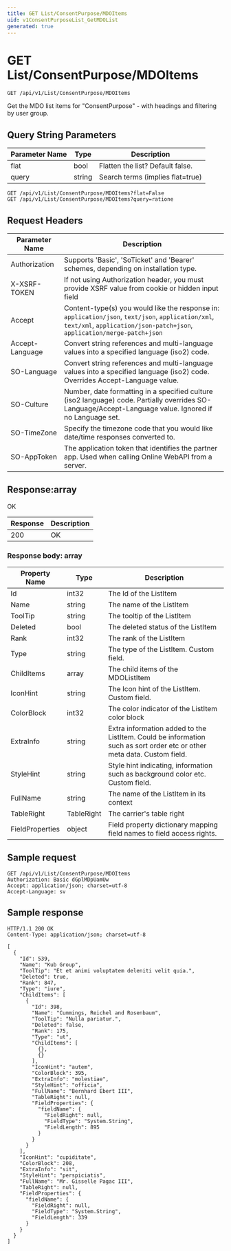 ```yaml
---
title: GET List/ConsentPurpose/MDOItems
uid: v1ConsentPurposeList_GetMDOList
generated: true
---
```


# GET List/ConsentPurpose/MDOItems

```http
GET /api/v1/List/ConsentPurpose/MDOItems
```

Get the MDO list items for "ConsentPurpose" - with headings and filtering by user group.







## Query String Parameters

| Parameter Name | Type |  Description |
|----------------|------|--------------|
| flat | bool |  Flatten the list? Default false. |
| query | string |  Search terms (implies flat=true) |

```http
GET /api/v1/List/ConsentPurpose/MDOItems?flat=False
GET /api/v1/List/ConsentPurpose/MDOItems?query=ratione
```


## Request Headers

| Parameter Name | Description |
|----------------|-------------|
| Authorization  | Supports 'Basic', 'SoTicket' and 'Bearer' schemes, depending on installation type. |
| X-XSRF-TOKEN   | If not using Authorization header, you must provide XSRF value from cookie or hidden input field |
| Accept         | Content-type(s) you would like the response in: `application/json`, `text/json`, `application/xml`, `text/xml`, `application/json-patch+json`, `application/merge-patch+json` |
| Accept-Language | Convert string references and multi-language values into a specified language (iso2) code. |
| SO-Language | Convert string references and multi-language values into a specified language (iso2) code. Overrides Accept-Language value. |
| SO-Culture | Number, date formatting in a specified culture (iso2 language) code. Partially overrides SO-Language/Accept-Language value. Ignored if no Language set. |
| SO-TimeZone | Specify the timezone code that you would like date/time responses converted to. |
| SO-AppToken | The application token that identifies the partner app. Used when calling Online WebAPI from a server. |


## Response:array

OK

| Response | Description |
|----------------|-------------|
| 200 | OK |

### Response body: array

| Property Name | Type |  Description |
|----------------|------|--------------|
| Id | int32 | The Id of the ListItem |
| Name | string | The name of the ListItem |
| ToolTip | string | The tooltip of the ListItem |
| Deleted | bool | The deleted status of the ListItem |
| Rank | int32 | The rank of the ListItem |
| Type | string | The type of the ListItem. Custom field. |
| ChildItems | array | The child items of the MDOListItem |
| IconHint | string | The Icon hint of the ListItem. Custom field. |
| ColorBlock | int32 | The color indicator of the ListItem color block |
| ExtraInfo | string | Extra information added to the ListItem. Could be information such as sort order etc or other meta data. Custom field. |
| StyleHint | string | Style hint indicating, information such as background color etc. Custom field. |
| FullName | string | The name of the ListItem in its context |
| TableRight | TableRight | The carrier's table right |
| FieldProperties | object | Field property dictionary mapping field names to field access rights. |

## Sample request

```http!
GET /api/v1/List/ConsentPurpose/MDOItems
Authorization: Basic dGplMDpUamUw
Accept: application/json; charset=utf-8
Accept-Language: sv
```

## Sample response

```http_
HTTP/1.1 200 OK
Content-Type: application/json; charset=utf-8

[
  {
    "Id": 539,
    "Name": "Kub Group",
    "ToolTip": "Et et animi voluptatem deleniti velit quia.",
    "Deleted": true,
    "Rank": 847,
    "Type": "iure",
    "ChildItems": [
      {
        "Id": 398,
        "Name": "Cummings, Reichel and Rosenbaum",
        "ToolTip": "Nulla pariatur.",
        "Deleted": false,
        "Rank": 175,
        "Type": "ut",
        "ChildItems": [
          {},
          {}
        ],
        "IconHint": "autem",
        "ColorBlock": 395,
        "ExtraInfo": "molestiae",
        "StyleHint": "officia",
        "FullName": "Bernhard Ebert III",
        "TableRight": null,
        "FieldProperties": {
          "fieldName": {
            "FieldRight": null,
            "FieldType": "System.String",
            "FieldLength": 895
          }
        }
      }
    ],
    "IconHint": "cupiditate",
    "ColorBlock": 208,
    "ExtraInfo": "sit",
    "StyleHint": "perspiciatis",
    "FullName": "Mr. Gisselle Pagac III",
    "TableRight": null,
    "FieldProperties": {
      "fieldName": {
        "FieldRight": null,
        "FieldType": "System.String",
        "FieldLength": 339
      }
    }
  }
]
```